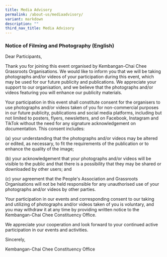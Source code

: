 ```yaml
---
title: Media Advisory
permalink: /about-us/mediaadvisory/
variant: markdown
description: ""
third_nav_title: Media Advisory
---
```

### Notice of Filming and Photography (English) ###

Dear Participants,

Thank you for joining this event organised by Kembangan-Chai Chee Grassroots Organisations. We would like to inform you that we will be taking photographs and/or videos of your participation during this event, which may be used for our future publicity and publications. We appreciate your support to our organisation, and we believe that the photographs and/or videos featuring you will enhance our publicity materials.

Your participation in this event shall constitute consent for the organisers to use photographs and/or videos taken of you for non-commercial purposes in our future publicity, publications and social media platforms, including but not limited to posters, flyers, newsletters, and on Facebook, Instagram and TikTok without the need for any signature acknowledgement on documentation. This consent includes:

(a) your understanding that the photographs and/or videos may be altered or edited, as necessary, to fit the requirements of the publication or to enhance the quality of the image;

(b) your acknowledgement that your photographs and/or videos will be visible to the public and that there is a possibility that they may be shared or downloaded by other users; and

(c) your agreement that the People's Association and Grassroots Organisations will not be held responsible for any unauthorised use of your photographs and/or videos by other parties.

Your participation in our events and corresponding consent to our taking and utilizing of photographs and/or videos taken of you is voluntary, and you may withdraw it at any time by providing written notice to the Kembangan-Chai Chee Constituency Office.

We appreciate your cooperation and look forward to your continued active participation in our events and activities.

Sincerely,

Kembangan-Chai Chee Constituency Office